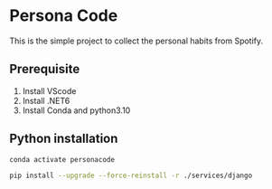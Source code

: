 # Persona Code

This is the simple project to collect the personal habits from Spotify.

## Prerequisite

1. Install VScode
2. Install .NET6
3. Install Conda and python3.10

## Python installation

```bash
conda activate personacode

pip install --upgrade --force-reinstall -r ./services/django
```
